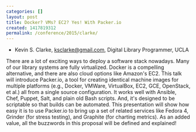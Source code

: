 ```yaml
---
categories: []
layout: post
title: Docker? VMs? EC2? Yes! With Packer.io
created: 1417819312
permalink: /conference/2015/clarke/
---
```

- Kevin S. Clarke, ksclarke@gmail.com, Digital Library Programmer,
UCLA

There are a lot of exciting ways to deploy a software stack nowadays.
Many of our library systems are fully virtualized. Docker is a
compelling alternative, and there are also cloud options like Amazon's
EC2. This talk will introduce Packer.io, a tool for creating identical
machine images for multiple platforms (e.g., Docker, VMWare, VirtualBox,
EC2, GCE, OpenStack, et al.) all from a single source configuration. It
works well with Ansible, Chef, Puppet, Salt, and plain old Bash scripts.
And, it's designed to be scriptable so that builds can be automated.
This presentation will show how easy it is to use Packer.io to bring up
a set of related services like Fedora 4, Grinder (for stress testing),
and Graphite (for charting metrics). As an added value, all the
buzzwords in this proposal will be defined and explained!
